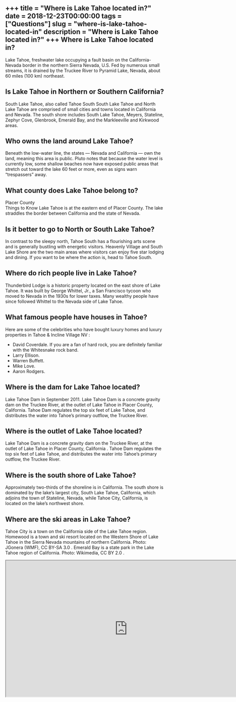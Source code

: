 +++
title = "Where is Lake Tahoe located in?"
date = 2018-12-23T00:00:00
tags = ["Questions"]
slug = "where-is-lake-tahoe-located-in"
description = "Where is Lake Tahoe located in?"
+++
Where is Lake Tahoe located in?
-------------------------------

Lake Tahoe, freshwater lake occupying a fault basin on the California-Nevada border in the northern Sierra Nevada, U.S. Fed by numerous small streams, it is drained by the Truckee River to Pyramid Lake, Nevada, about 60 miles (100 km) northeast.

Is Lake Tahoe in Northern or Southern California?
-------------------------------------------------

South Lake Tahoe, also called Tahoe South South Lake Tahoe and North Lake Tahoe are comprised of small cities and towns located in California and Nevada. The south shore includes South Lake Tahoe, Meyers, Stateline, Zephyr Cove, Glenbrook, Emerald Bay, and the Markleeville and Kirkwood areas.

Who owns the land around Lake Tahoe?
------------------------------------

Beneath the low-water line, the states — Nevada and California — own the land, meaning this area is public. Pluto notes that because the water level is currently low, some shallow beaches now have exposed public areas that stretch out toward the lake 60 feet or more, even as signs warn “trespassers” away.

What county does Lake Tahoe belong to?
--------------------------------------

Placer County  
Things to Know Lake Tahoe is at the eastern end of Placer County. The lake straddles the border between California and the state of Nevada.

Is it better to go to North or South Lake Tahoe?
------------------------------------------------

In contrast to the sleepy north, Tahoe South has a flourishing arts scene and is generally bustling with energetic visitors. Heavenly Village and South Lake Shore are the two main areas where visitors can enjoy five star lodging and dining. If you want to be where the action is, head to Tahoe South.

Where do rich people live in Lake Tahoe?
----------------------------------------

Thunderbird Lodge is a historic property located on the east shore of Lake Tahoe. It was built by George Whittel, Jr., a San Francisco tycoon who moved to Nevada in the 1930s for lower taxes. Many wealthy people have since followed Whittel to the Nevada side of Lake Tahoe.

What famous people have houses in Tahoe?
----------------------------------------

Here are some of the celebrities who have bought luxury homes and luxury properties in Tahoe &amp; Incline Village NV :

- David Coverdale. If you are a fan of hard rock, you are definitely familiar with the Whitesnake rock band.
- Larry Ellison.
- Warren Buffett.
- Mike Love.
- Aaron Rodgers.

Where is the dam for Lake Tahoe located?
----------------------------------------

Lake Tahoe Dam in September 2011. Lake Tahoe Dam is a concrete gravity dam on the Truckee River, at the outlet of Lake Tahoe in Placer County, California. Tahoe Dam regulates the top six feet of Lake Tahoe, and distributes the water into Tahoe’s primary outflow, the Truckee River.

Where is the outlet of Lake Tahoe located?
------------------------------------------

Lake Tahoe Dam is a concrete gravity dam on the Truckee River, at the outlet of Lake Tahoe in Placer County, California . Tahoe Dam regulates the top six feet of Lake Tahoe, and distributes the water into Tahoe’s primary outflow, the Truckee River.

Where is the south shore of Lake Tahoe?
---------------------------------------

Approximately two-thirds of the shoreline is in California. The south shore is dominated by the lake’s largest city, South Lake Tahoe, California, which adjoins the town of Stateline, Nevada, while Tahoe City, California, is located on the lake’s northwest shore.

Where are the ski areas in Lake Tahoe?
--------------------------------------

Tahoe City is a town on the California side of the Lake Tahoe region. Homewood is a town and ski resort located on the Western Shore of Lake Tahoe in the Sierra Nevada mountains of northern California. Photo: JGonera (WMF), CC BY-SA 3.0 . Emerald Bay is a state park in the Lake Tahoe region of California. Photo: Wikimedia, CC BY 2.0 .

<iframe allow="accelerometer; autoplay; clipboard-write; encrypted-media; gyroscope; picture-in-picture" allowfullscreen="" class="__youtube_prefs__  epyt-is-override  no-lazyload" data-no-lazy="1" data-origheight="433" data-origwidth="770" data-skipgform_ajax_framebjll="" height="433" id="_ytid_54433" loading="lazy" src="https://www.youtube.com/embed/CB7_TIPVUsM?enablejsapi=1&autoplay=0&cc_load_policy=0&cc_lang_pref=&iv_load_policy=1&loop=0&modestbranding=0&rel=1&fs=1&playsinline=0&autohide=2&theme=dark&color=red&controls=1&" title="YouTube player" width="770"></iframe>